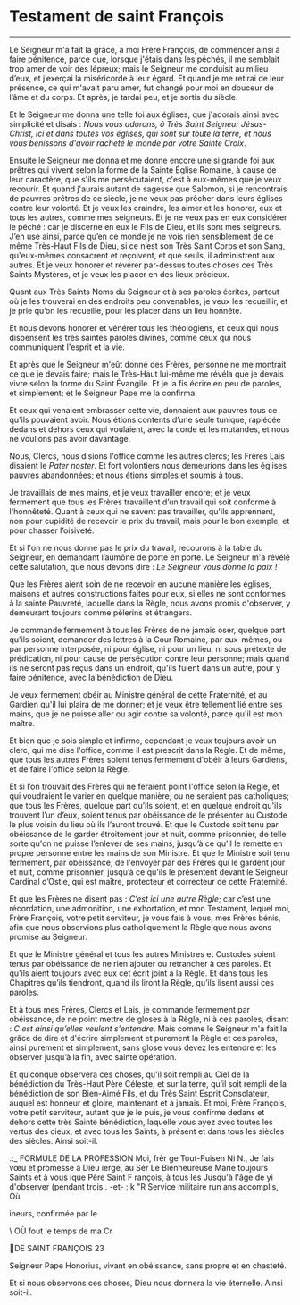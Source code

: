 # Testament de saint François

***

Le Seigneur m'a fait la grâce, à moi Frère François, de commencer ainsi à faire pénitence, parce que, lorsque j'étais dans les péchés, il me semblait trop amer de voir des lépreux; mais le Seigneur me conduisit au milieu d’eux, et j’exerçai la miséricorde à leur égard. Et quand je me retirai de leur présence, ce qui m'avait paru amer, fut changé pour moi en douceur de l’âme et du corps. Et après, je tardai peu, et je sortis du siècle.

Et le Seigneur me donna une telle foi aux églises, que j'adorais ainsi avec simplicité et disais : *Nous vous adorons, ô Très Saint Seigneur Jésus-Christ, ici et dans toutes vos églises, qui sont sur toute la terre, et nous vous bénissons d'avoir racheté le monde par votre Sainte Croix*.

Ensuite le Seigneur me donna et me donne encore une si grande foi aux prêtres qui vivent selon la forme de la Sainte Église Romaine, à cause de leur caractère, que s'ils me persécutaient, c'est à eux-mêmes que je veux recourir. Et quand j'aurais autant de sagesse que Salomon, si je rencontrais de pauvres prêtres de ce siècle, je ne veux pas prêcher dans leurs églises contre leur volonté. Et je veux les craindre, les aimer et les honorer, eux et tous les autres, comme mes seigneurs. Et je ne veux pas en eux considérer le péché : car je discerne en eux le Fils de Dieu, et ils sont mes seigneurs. J’en use ainsi, parce qu’en ce monde je ne vois rien sensiblement de ce même Très-Haut Fils de Dieu, si ce n’est son Très Saint Corps et son Sang, qu'eux-mêmes consacrent et reçoivent, et que seuls, il administrent aux autres. Et je veux honorer et révérer par-dessus toutes choses ces Très Saints Mystères, et je veux les placer en des lieux précieux.

Quant aux Très Saints Noms du Seigneur et à ses paroles écrites, partout où je les trouverai en des endroits peu convenables, je veux les recueillir, et je prie qu’on les recueille, pour les placer dans un lieu honnête.

Et nous devons honorer et vénérer tous les théologiens, et ceux qui nous dispensent les très saintes paroles divines, comme ceux qui nous communiquent l'esprit et la vie.

Et après que le Seigneur m'eût donné des Frères, personne ne me montrait ce que je devais faire; mais le Très-Haut lui-même me révéla que je devais vivre selon la forme du Saint Évangile. Et je la fis écrire en peu de paroles, et simplement; et le Seigneur Pape me la confirma.

Et ceux qui venaient embrasser cette vie, donnaient aux pauvres tous ce qu'ils pouvaient avoir. Nous étions contents d’une seule tunique, rapiécée dedans et dehors ceux qui voulaient, avec la corde et les mutandes, et nous ne voulions pas avoir davantage.

Nous, Clercs, nous disions l'office comme les autres clercs; les Frères Lais disaient le *Pater noster*. Et fort volontiers nous demeurions dans les églises pauvres abandonnées; et nous étions simples et soumis à tous.

Je travaillais de mes mains, et je veux travailler encore; et je veux fermement que tous les Frères travaillent d’un travail qui soit conforme à l'honnêteté. Quant à ceux qui ne savent pas travailler, qu'ils apprennent, non pour cupidité de recevoir le prix du travail, mais pour le bon exemple, et pour chasser l’oisiveté.

Et si l'on ne nous donne pas le prix du travail, recourons à la table du Seigneur, en demandant l’aumône de porte en porte. Le Seigneur m'a révélé cette salutation, que nous devons dire : *Le Seigneur vous donne la paix !*

Que les Frères aient soin de ne recevoir en aucune manière les églises, maisons et autres constructions faites pour eux, si elles ne sont conformes à la sainte Pauvreté, laquelle dans la Règle, nous avons promis d'observer, y demeurant toujours comme pèlerins et étrangers.

Je commande fermement à tous les Frères de ne jamais oser, quelque part qu'ils soient, demander des lettres à la Cour Romaine, par eux-mêmes, ou par personne interposée, ni pour église, ni pour un lieu, ni sous prétexte de prédication, ni pour cause de persécution contre leur personne; mais quand ils ne seront pas reçus dans un endroit, qu'ils fuient dans un autre, pour y faire pénitence, avec la bénédiction de Dieu.

Je veux fermement obéir au Ministre général de cette Fraternité, et au Gardien qu'il lui plaira de me donner; et je veux être tellement lié entre ses mains, que je ne puisse aller ou agir contre sa volonté, parce qu'il est mon maître.

Et bien que je sois simple et infirme, cependant je veux toujours avoir un clerc, qui me dise l'office, comme il est prescrit dans la Règle. Et de même, que tous les autres Frères soient tenus fermement d'obéir à leurs Gardiens, et de faire l'office selon la Règle.

Et si l’on trouvait des Frères qui ne feraient point l'office selon la Règle, et qui voudraient le varier en quelque manière, ou ne seraient pas catholiques; que tous les Frères, quelque part qu’ils soient, et en quelque endroit qu'ils trouvent l’un d’eux, soient tenus par obéissance de le présenter au Custode le plus voisin du lieu où ils l’auront trouvé. Et que le Custode soit tenu par obéissance de le garder étroitement jour et nuit, comme prisonnier, de telle sorte qu'on ne puisse l’enlever de ses mains, jusqu’à ce qu'il le remette en propre personne entre les mains de son Ministre. Et que le Ministre soit tenu fermement, par obéissance, de l'envoyer par des Frères qui le gardent jour et nuit, comme prisonnier, jusqu’à ce qu'ils le présentent devant le Seigneur Cardinal d’Ostie, qui est maître, protecteur et correcteur de cette Fraternité.

Et que les Frères ne disent pas : *C’est ici une autre Règle*; car c’est une récordation, une admonition, une exhortation, et mon Testament, lequel moi, Frère François, votre petit serviteur, je vous fais à vous, mes Frères bénis, afin que nous observions plus catholiquement la Règle que nous avons promise au Seigneur.

Et que le Ministre général et tous les autres Ministres et Custodes soient tenus par obéissance de ne rien ajouter ou retrancher à ces paroles. Et qu'ils aient toujours avec eux cet écrit joint à la Règle. Et dans tous les Chapitres qu’ils tiendront, quand ils liront la Règle, qu’ils lisent aussi ces paroles.

Et à tous mes Frères, Clercs et Lais, je commande fermement par obéissance, de ne point mettre de gloses à la Règle, ni à ces paroles, disant : *C est ainsi qu’elles veulent s'entendre*. Mais comme le Seigneur m'a fait la grâce de dire et d'écrire simplement et purement la Règle et ces paroles, ainsi purement et simplement, sans glose vous devez les entendre et les observer jusqu’à la fin, avec sainte opération.

Et quiconque observera ces choses, qu'il soit rempli au Ciel de la bénédiction du Très-Haut Père Céleste, et sur la terre, qu’il soit rempli de la bénédiction de son Bien-Aimé Fils, et du Très Saint Esprit Consolateur, auquel est honneur et gloire, maintenant et à jamais. Et moi, Frère François, votre petit serviteur, autant que je le puis, je vous confirme dedans et dehors cette très Sainte bénédiction, laquelle vous ayez avec toutes les vertus des cieux, et avec tous les Saints, à présent et dans tous les siècles des siècles. Ainsi soit-il.


.:_ FORMULE DE LA PROFESSION
Moi, frèr ge
Tout-Puisen Ni N., Je fais vœu et promesse à Dieu
ierge, au Sér Le Bienheureuse Marie toujours
Saints et à vous ique Père Saint F rançois, à tous les
Jusqu'à l'âge de yi d'observer (pendant trois
. -et- :
k "R Service militaire run ans accomplis, Où

ineurs, confirmée par le

\ OÙ fout le temps de ma Cr

DE SAINT FRANÇOIS 23

Seigneur Pape Honorius, vivant en obéissance, sans
propre et en chasteté.

Et si nous observons ces choses, Dieu nous donnera
la vie éternelle. Ainsi soit-il.

